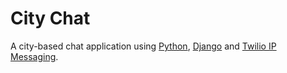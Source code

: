 # City Chat
A city-based chat application using 
[Python](http://www.fullstackpython.com/why-use-python.html), 
[Django](http://www.fullstackpython.com/django.html) and 
[Twilio IP Messaging](https://www.twilio.com/ip-messaging).
